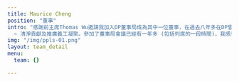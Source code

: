 ```yaml
---
title: Maurice Cheng
position: "董事"
intro: "感謝前主席Thomas Wu邀請我加入DP董事局成為其中一位董事，在過去八年多在DP曾在各個不同崗位上服務過，但對於收到這一個邀請，我實在戰戰兢兢，內心很掙扎究竟有沒有能力做好這個重要的崗位。也問過自己好幾次在這個崗位上我最能貢獻到自己的是什麼地方，內心的答案是共同守護DP最核心的價值
  ~ 清淨貢獻及推廣義工凝聚。參加了董事局會議已經有一年多 (包括列席的一段時間)，我感受很深的是華山老師主動不列席董事局會議，避免影響到我們的決定，作為DP創辦人而能夠這般放下，實在非常欣賞。而幾月前一段不短的時間，我見證著董事局團隊與各義工，一起齊心應對一個前所未有的衝擊與挑戰，對於各人的勇氣與付出，實在印象深刻，同時萬分佩服。"
img: "/img/ppls-01.png"
layout: team_detail
menu:
  team: {}

---
```


